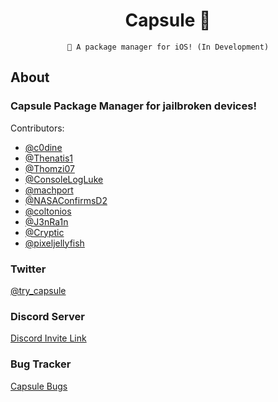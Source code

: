 <div align="center">

# Capsule 💊

``` 
🎉 A package manager for iOS! (In Development)
```

</div>

## About

### Capsule Package Manager for jailbroken devices!
Contributors:
- [@c0dine](https://twitter.com/c0dine)
- [@Thenatis1](https://twitter.com/Thenatis1) 
- [@Thomzi07](https://twitter.com/Thomzi07) 
- [@ConsoleLogLuke](https://twitter.com/ConsoleLogLuke)
- [@machport](https://twitter.com/machport)
- [@NASAConfirmsD2](https://twitter.com/NASAConfirmsD2) 
- [@coltonios](https://twitter.com/coltonios) 
- [@J3nRa1n](https://twitter.com/J3nRa1n)
- [@Cryptic](https://twitter.com/cr4ptic)
- [@pixeljellyfish](https://twitter.com/pixeljellyfish)<br/> 

### Twitter
[@try_capsule](https://twitter.com/try_capsule) <br/>

### Discord Server
[Discord Invite Link](https://discordapp.com/invite/pE28QcS) <br/>

### Bug Tracker
[Capsule Bugs](https://github.com/trycapsuledev/Capsule-Bugs)<br/>


